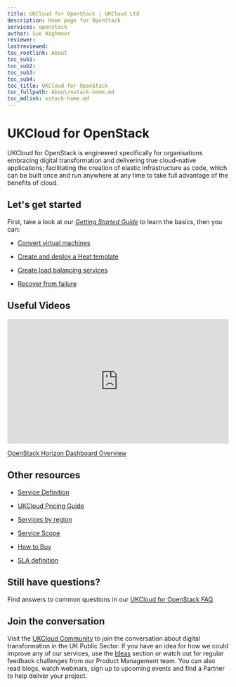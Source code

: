 ```yaml
---
title: UKCloud for OpenStack | UKCloud Ltd
description: Home page for OpenStack
services: openstack
author: Sue Highmoor
reviewer:
lastreviewed: 
toc_rootlink: About
toc_sub1: 
toc_sub2:
toc_sub3:
toc_sub4:
toc_title: UKCloud for OpenStack
toc_fullpath: About/ostack-home.md
toc_mdlink: ostack-home.md
---
```


# UKCloud for OpenStack

UKCloud for OpenStack is engineered specifically for organisations embracing digital transformation and delivering true cloud-native applications; facilitating the creation of elastic infrastructure as code, which can be built once and run anywhere at any time to take full advantage of the benefits of cloud.

## Let's get started

First, take a look at our [*Getting Started Guide*](ostack-gs.md) to learn the basics, then you can:

<div class="row">
  <div class="col-md-3"><ul><li><a href="https://docs.ukcloud.com/articles/openstack/ostack-how-convert-vms.html">Convert virtual machines</a></ul></div>
  <div class="col-md-3"><ul><li><a href="https://docs.ukcloud.com/articles/openstack/ostack-how-create-heat-template.html">Create and deploy a Heat template</a></ul></div>
  <div class="col-md-3"><ul><li><a href="https://docs.ukcloud.com/articles/openstack/ostack-how-create-load-balancer.html">Create load balancing services</a></ul></div>
  <div class="col-md-3"><ul><li><a href="https://docs.ukcloud.com/articles/openstack/ostack-how-recover-instance.html">Recover from failure</a></ul></div>
</div>

## Useful Videos

<div class="row">
  <div class="col-md-6">
    <div style="padding:56.25% 0 0 0;position:relative;"><iframe src="https://player.vimeo.com/video/305934797?color=ffffff&title=0&byline=0&portrait=0" style="position:absolute;top:0;left:0;width:100%;height:100%;" frameborder="0" allow="autoplay; fullscreen" allowfullscreen></iframe></div><script src="https://player.vimeo.com/api/player.js"></script>
    <p><a href="https://vimeo.com/305934797">OpenStack Horizon Dashboard Overview</a></p>
  </div>
  <div class="col-md-6"></div>
</div>

## Other resources

<div class="row">
  <div class="col-md-4"><ul><li><a href="https://docs.ukcloud.com/articles/openstack/ostack-sd.md">Service Definition</a></ul></div>
  <div class="col-md-4"><ul><li><a href="https://ukcloud.com/wp-content/uploads/2019/06/ukcloud-pricing-guide-11.0.pdf">UKCloud Pricing Guide</a></ul></div>
  <div class="col-md-4"><ul><li><a href="https://docs.ukcloud.com/articles/other/other-ref-services-by-region.html">Services by region</a></ul></div>
</div>

<div class="row">
  <div class="col-md-4"><ul><li><a href="https://docs.ukcloud.com/articles/openstack/ostack-sco.md">Service Scope</a></ul></div>
  <div class="col-md-4"><ul><li><a href="https://ukcloud.com/how-to-buy/">How to Buy</a></ul></div>
  <div class="col-md-4"><ul><li><a href="https://docs.ukcloud.com/articles/other/other-ref-sla-definition.html">SLA definition</a></ul></div>
</div>

## Still have questions?

Find answers to common questions in our [UKCloud for OpenStack FAQ](ostack-faq.md).

## Join the conversation

Visit the <a href="https://community.ukcloud.com">UKCloud Community</a> to join the conversation about digital transformation in the UK Public Sector. If you have an idea for how we could improve any of our services, use the <a href="https://community.ukcloud.com/ideas">Ideas</a> section or watch out for regular feedback challenges from our Product Management team. You can also read blogs, watch webinars, sign up to upcoming events and find a Partner to help deliver your project.
